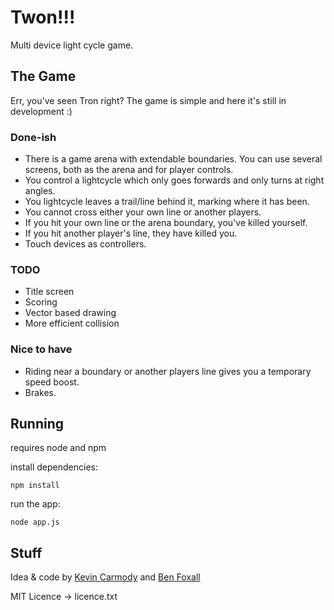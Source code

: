 # Twon!!!

Multi device light cycle game. 

## The Game

Err, you've seen Tron right? The game is simple and here it's still in development :)

### Done-ish

* There is a game arena with extendable boundaries. You can use several screens, both as the arena and for player controls.
* You control a lightcycle which only goes forwards and only turns at right angles.
* You lightcycle leaves a trail/line behind it, marking where it has been.
* You cannot cross either your own line or another players.
* If you hit your own line or the arena boundary, you've killed yourself.
* If you hit another player's line, they have killed you.
* Touch devices as controllers.

### TODO

* Title screen
* Scoring
* Vector based drawing
* More efficient collision

### Nice to have

* Riding near a boundary or another players line gives you a temporary speed boost.
* Brakes.

## Running

requires node and npm

install dependencies:

    npm install

run the app:

    node app.js

## Stuff

Idea & code by [Kevin Carmody](https://github.com/skinofstars) and [Ben Foxall](https://github.com/benfoxall)

MIT Licence -> licence.txt
